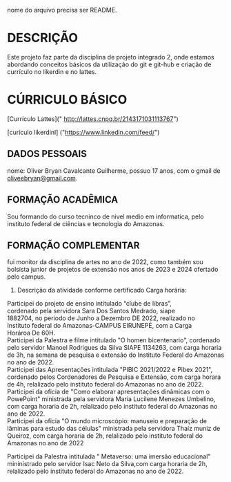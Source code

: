 nome do arquivo precisa ser README.

# DESCRIÇÃO

Este projeto faz parte da disciplina de projeto integrado 2, onde estamos abordando conceitos básicos da utilização do git e git-hub e criação de currículo no likerdin e no lattes.

# CÚRRICULO BÁSICO

[Currículo Lattes](" http://lattes.cnpq.br/2143171031113767")

 [curículo likerdinl] ("https://www.linkedin.com/feed/")

## DADOS PESSOAIS

nome: Oliver Bryan Cavalcante Guilherme, possuo 17 anos, com o gmail de oliveebryan@gmail.com.

## FORMAÇÃO ACADÊMICA
Sou formando do curso tecninco de nivel medio em informatica, pelo instituto federal de ciências e tecnologia do Amazonas.

## FORMAÇÃO COMPLEMENTAR
fui monitor da disciplina de artes no ano de 2022, como também   sou bolsista junior de projetos de extensão nos anos de 2023 e 2024 ofertado pelo campus.

1. Descrição da atividade conforme certificado
Carga horária:
 
Participei do projeto de ensino intitulado “clube de libras”,\
cordenado pela servidora Sara Dos Santos Medrado, siape\
1882704, no periodo de Junho a Dezembro DE 2022, realizado no\
Instituto federal do Amazonas-CAMPUS EIRUNEPÉ, com a  Carga\
Horároa De 60H.\
Participei da Palestra e filme intitulado "O homen bicentenario", cordenado pelo servidor Manoel Rodrigues da Silva SIAPE 1134263, com carga horaria de 3h, na semana de pesquisa e extensão do Instituto Federal do Amazonas no ano de 2022.\
Participei das Apresentações intitulada "PIBIC 2021/2022 e Pibex 2021", cordenado pelos Cordenadores de Pesquisa e Extensão, com carga horara de 4h, relalizado pelo instituto federal do Amazonas no ano de 2022.\
Participei da oficia de "Como elaborar apresentações dinâmicas com o PowePoint" ministrada pela servidora Maria Lucilene Menezes Umbelino, com carga horaria de 2h, relalizado pelo instituto federal do Amazonas no ano de 2022.\
Participei da oficia "O mundo microscópio: manuseio e preparação de lâminas para estudo das células" ministrada pela servidora Thaíz muniz de Queiroz, com carga horaria de 2h, relalizado pelo instituto federal do Amazonas no ano de 2022

Participei da Palestra intitulada " Metaverso: uma imersão educacional" mininistrado pelo servidor Isac Neto da Silva,com carga horaria de 2h, relalizado pelo instituto federal do Amazonas no ano de 2022.


 
